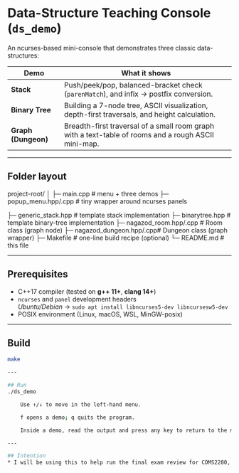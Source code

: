 # Data-Structure Teaching Console (`ds_demo`)

An ncurses-based mini-console that demonstrates three classic data-structures:

| Demo | What it shows |
|------|---------------|
| **Stack** | Push/peek/pop, balanced-bracket check (`parenMatch`), and infix → postfix conversion. |
| **Binary Tree** | Building a 7-node tree, ASCII visualization, depth-first traversals, and height calculation. |
| **Graph (Dungeon)** | Breadth-first traversal of a small room graph with a text-table of rooms and a rough ASCII mini-map. |

---

## Folder layout

project-root/
│
├─ main.cpp # menu + three demos
├─ popup_menu.hpp/.cpp # tiny wrapper around ncurses panels


├─ generic_stack.hpp # template stack implementation
├─ binarytree.hpp # template binary-tree implementation
├─ nagazod_room.hpp/.cpp # Room class (graph node)
├─ nagazod_dungeon.hpp/.cpp# Dungeon class (graph wrapper)
├─ Makefile # one-line build recipe (optional)
└─ README.md # this file


---

## Prerequisites

* C++17 compiler (tested on **g++ 11+**, **clang 14+**)
* `ncurses` and `panel` development headers  
  *Ubuntu/Debian* → `sudo apt install libncurses5-dev libncursesw5-dev`  
* POSIX environment (Linux, macOS, WSL, MinGW-posix)

---

## Build

```bash
make

---

## Run
./ds_demo

    Use ↑/↓ to move in the left-hand menu.

    f opens a demo; q quits the program.

    Inside a demo, read the output and press any key to return to the menu.

---

## Intention
* I will be using this to help run the final exam review for COMS2280, in order to provide some additional visuals and code.